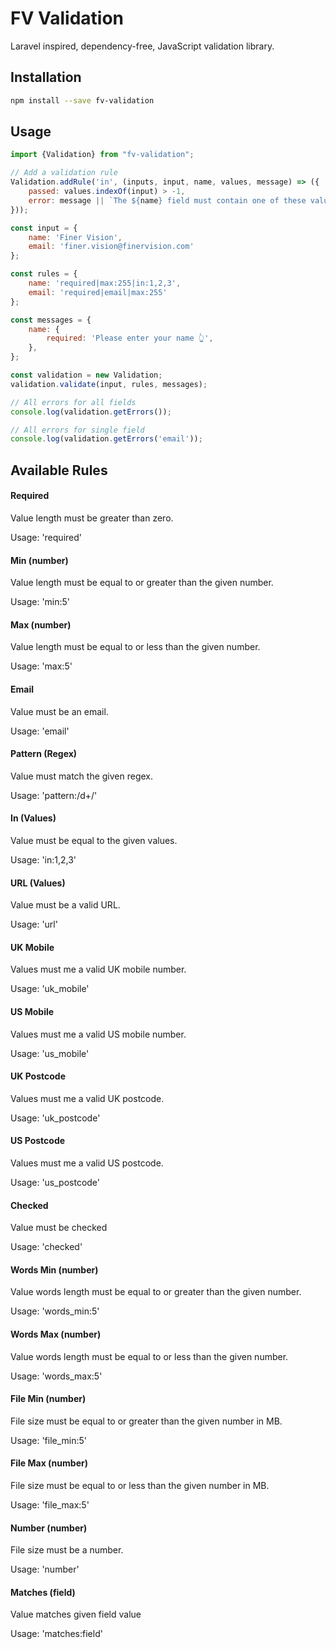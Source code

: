 # FV Validation

Laravel inspired, dependency-free, JavaScript validation library.

## Installation

```bash
npm install --save fv-validation
```

## Usage

```js
import {Validation} from "fv-validation";

// Add a validation rule
Validation.addRule('in', (inputs, input, name, values, message) => ({
    passed: values.indexOf(input) > -1,
    error: message || `The ${name} field must contain one of these values ${values.join(',')}`
}));

const input = {
    name: 'Finer Vision',
    email: 'finer.vision@finervision.com'
};

const rules = {
    name: 'required|max:255|in:1,2,3',
    email: 'required|email|max:255'
};

const messages = {
    name: {
        required: 'Please enter your name 👆',
    },
};

const validation = new Validation;
validation.validate(input, rules, messages);

// All errors for all fields
console.log(validation.getErrors());

// All errors for single field
console.log(validation.getErrors('email'));
```

## Available Rules

#### Required
Value length must be greater than zero.

Usage: 'required'

#### Min (number)
Value length must be equal to or greater than the given number.

Usage: 'min:5'

#### Max (number)
Value length must be equal to or less than the given number.

Usage: 'max:5'

#### Email
Value must be an email.

Usage: 'email'

#### Pattern (Regex)
Value must match the given regex.

Usage: 'pattern:/d+/'

#### In (Values)
Value must be equal to the given values.

Usage: 'in:1,2,3'

#### URL (Values)
Value must be a valid URL.

Usage: 'url'

#### UK Mobile
Values must me a valid UK mobile number.

Usage: 'uk_mobile'

#### US Mobile
Values must me a valid US mobile number.

Usage: 'us_mobile'

#### UK Postcode
Values must me a valid UK postcode.

Usage: 'uk_postcode'

#### US Postcode
Values must me a valid US postcode.

Usage: 'us_postcode'

#### Checked
Value must be checked

Usage: 'checked'

#### Words Min (number)
Value words length must be equal to or greater than the given number.

Usage: 'words_min:5'

#### Words Max (number)
Value words length must be equal to or less than the given number.

Usage: 'words_max:5'

#### File Min (number)
File size must be equal to or greater than the given number in MB.

Usage: 'file_min:5'

#### File Max (number)
File size must be equal to or less than the given number in MB.

Usage: 'file_max:5'

#### Number (number)
File size must be a number.

Usage: 'number'

#### Matches (field)
Value matches given field value

Usage: 'matches:field'
